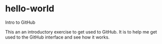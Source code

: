 # hello-world
Intro to GitHub

This an an introductory exercise to get used to GitHub. It is to help me get used to the GitHub interface and see how it works.
